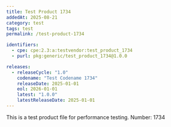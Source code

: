 ```yaml
---
title: Test Product 1734
addedAt: 2025-08-21
category: test
tags: test
permalink: /test-product-1734

identifiers:
  - cpe: cpe:2.3:a:testvendor:test_product_1734
  - purl: pkg:generic/test_product_1734@1.0.0

releases:
  - releaseCycle: "1.0"
    codename: "Test Codename 1734"
    releaseDate: 2025-01-01
    eol: 2026-01-01
    latest: "1.0.0"
    latestReleaseDate: 2025-01-01
---
```


This is a test product file for performance testing. Number: 1734
